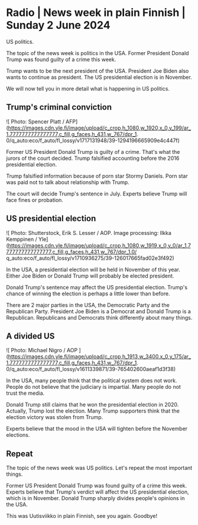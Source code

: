 # Radio \| News week in plain Finnish \| Sunday 2 June 2024

US politics.

The topic of the news week is politics in the USA. Former President Donald Trump was found guilty of a crime this week.

Trump wants to be the next president of the USA. President Joe Biden also wants to continue as president. The US presidential election is in November.

We will now tell you in more detail what is happening in US politics.

## Trump's criminal conviction

![ Photo: Spencer Platt / AFP](https://images.cdn.yle.fi/image/upload/c_crop,h_1080,w_1920,x_0,y_199/ar_1.7777777777777777,c_fill,g_faces,h_431,w_767/dpr_1. 0/q_auto:eco/f_auto/fl_lossy/v1717131948/39-1294196665909e4c447f)

Former US President Donald Trump is guilty of a crime. That's what the jurors of the court decided. Trump falsified accounting before the 2016 presidential election.

Trump falsified information because of porn star Stormy Daniels. Porn star was paid not to talk about relationship with Trump.

The court will decide Trump's sentence in July. Experts believe Trump will face fines or probation.

## US presidential election

![ Photo: Shutterstock, Erik S. Lesser / AOP. Image processing: Ilkka Kemppinen / Yle](https://images.cdn.yle.fi/image/upload/c_crop,h_1080,w_1919,x_0,y_0/ar_1.7777777777777777,c_fill,g_faces,h_431,w_767/dpr_1.0/ q_auto:eco/f_auto/fl_lossy/v1710936275/39-126017665fad02e3f492)

In the USA, a presidential election will be held in November of this year. Either Joe Biden or Donald Trump will probably be elected president.

Donald Trump's sentence may affect the US presidential election. Trump's chance of winning the election is perhaps a little lower than before.

There are 2 major parties in the USA, the Democratic Party and the Republican Party. President Joe Biden is a Democrat and Donald Trump is a Republican. Republicans and Democrats think differently about many things.

## A divided US

![ Photo: Michael Nigro / AOP ](https://images.cdn.yle.fi/image/upload/c_crop,h_1913,w_3400,x_0,y_175/ar_1.7777777777777777,c_fill,g_faces,h_431,w_767/dpr_1. 0/q_auto:eco/f_auto/fl_lossy/v1611339871/39-765402600aeaf1d3f38)

In the USA, many people think that the political system does not work. People do not believe that the judiciary is impartial. Many people do not trust the media.

Donald Trump still claims that he won the presidential election in 2020. Actually, Trump lost the election. Many Trump supporters think that the election victory was stolen from Trump.

Experts believe that the mood in the USA will tighten before the November elections.

## Repeat

The topic of the news week was US politics. Let's repeat the most important things.

Former US President Donald Trump was found guilty of a crime this week. Experts believe that Trump's verdict will affect the US presidential election, which is in November. Donald Trump sharply divides people's opinions in the USA.

This was Uutisviikko in plain Finnish, see you again. Goodbye!

